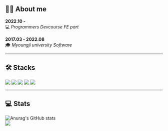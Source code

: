 
## 👩‍💻 About me <br>

<strong>2022.10 - </strong><br>
:computer: <em> Programmers Devcourse FE part </em><br><br>
<strong>2017.03 - 2022.08 </strong><br>
:mortar_board: <em> Myoungji university Software </em><br>

* * *

## 🛠️ Stacks  <br>
<img src="https://img.shields.io/badge/HTML5-E34F26?style=flat&logo=HTML5&logoColor=white"/> <img src="https://img.shields.io/badge/CSS3-1572B6?style=flat&logo=css3&logoColor=white"/> <img src="https://img.shields.io/badge/Javascript-F7DF1E?style=flat&logo=Javascript&logoColor=white"/> <img src="https://img.shields.io/badge/React-61DAFB?style=flat&logo=react&logoColor=white"/> <img src="https://img.shields.io/badge/Vue-4FC08D?style=flat&logo=Vue.js&logoColor=white"/>

* * *

## 💻 Stats  <br>
![Anurag's GitHub stats](https://github-readme-stats-sigma-five.vercel.app/api?username=Heojiyeon&theme=radical&show_icons=true)  <br> <img src="https://github-readme-stats-sigma-five.vercel.app/api/top-langs/?username=Heojiyeon&&theme=radical&layout=compact">
